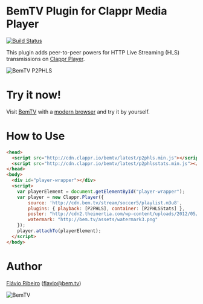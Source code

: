 # BemTV Plugin for Clappr Media Player

[![Build Status](https://travis-ci.org/bemtv/clappr-p2phls-plugin.svg?branch=master)](https://travis-ci.org/bemtv/clappr-p2phls-plugin)

This plugin adds peer-to-peer powers for HTTP Live Streaming (HLS) transmissions on [Clappr Player](http://github.com/globocom/clappr).

![BemTV P2PHLS](https://cloud.githubusercontent.com/assets/244265/4802042/33f02800-5e3d-11e4-8a82-50bd3af76526.png)

# Try it now!

Visit [BemTV](http://bem.tv) with a [modern browser](http://caniuse.com/#search=webrtc) and try it by yourself. 

# How to Use

```html
<head>
  <script src="http://cdn.clappr.io/bemtv/latest/p2phls.min.js"></script>
  <script src="http://cdn.clappr.io/bemtv/latest/p2phlsstats.min.js"></script>
</head>
<body>
  <div id="player-wrapper"></div>
  <script>
    var playerElement = document.getElementById("player-wrapper");
    var player = new Clappr.Player({
        source: 'http://cdn.bem.tv/stream/soccer5/playlist.m3u8',
        plugins: { playback: [P2PHLS], container: [P2PHLSStats] },
        poster: "http://cdn2.theinertia.com/wp-content/uploads/2012/05/Medina-Final.jpg",
        watermark: "http://bem.tv/assets/watermark3.png"
    });      
    player.attachTo(playerElement);
  </script>
</body>
```

# Author

[Flávio Ribeiro](https://www.linkedin.com/in/flavioribeiro) (flavio@bem.tv)

![BemTV](http://bem.tv/static/bemtv_small_logo.png)
